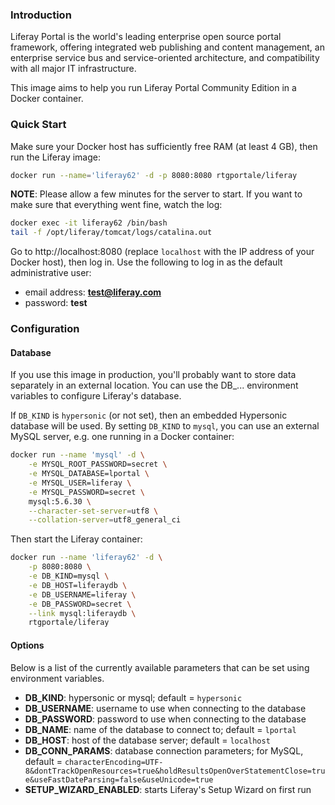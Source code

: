 
### Introduction

Liferay Portal is the world's leading enterprise open source portal framework, offering integrated web publishing and content management, an enterprise service bus and service-oriented architecture, and compatibility with all major IT infrastructure.

This image aims to help you run Liferay Portal Community Edition in a Docker container.

### Quick Start

Make sure your Docker host has sufficiently free RAM (at least 4 GB), then run the Liferay image:

```bash
docker run --name='liferay62' -d -p 8080:8080 rtgportale/liferay
```

**NOTE**: Please allow a few minutes for the server to start. If you want to make sure that everything went fine, watch the log:

```bash
docker exec -it liferay62 /bin/bash
tail -f /opt/liferay/tomcat/logs/catalina.out
```
Go to http://localhost:8080 (replace `localhost` with the IP address of your Docker host), then log in. Use the following to log in as the default administrative user:
* email address: **test@liferay.com**
* password: **test**

### Configuration

#### Database

If you use this image in production, you'll probably want to store data separately in an external location. You can use the DB_... environment variables to configure Liferay's database.

If `DB_KIND` is `hypersonic` (or not set), then an embedded Hypersonic database will be used. By setting `DB_KIND` to `mysql`, you can use an external MySQL server, e.g. one running in a Docker container:

```bash
docker run --name 'mysql' -d \
    -e MYSQL_ROOT_PASSWORD=secret \
    -e MYSQL_DATABASE=lportal \
    -e MYSQL_USER=liferay \
    -e MYSQL_PASSWORD=secret \
    mysql:5.6.30 \
    --character-set-server=utf8 \
    --collation-server=utf8_general_ci
```

Then start the Liferay container:

```bash
docker run --name 'liferay62' -d \
    -p 8080:8080 \
    -e DB_KIND=mysql \
    -e DB_HOST=liferaydb \
    -e DB_USERNAME=liferay \
    -e DB_PASSWORD=secret \
    --link mysql:liferaydb \
    rtgportale/liferay
```

#### Options

Below is a list of the currently available parameters that can be set
using environment variables.
- **DB_KIND**: hypersonic or mysql; default = `hypersonic`
- **DB_USERNAME**: username to use when connecting to the database
- **DB_PASSWORD**: password to use when connecting to the database
- **DB_NAME**: name of the database to connect to; default = `lportal`
- **DB_HOST**: host of the database server; default = `localhost`
- **DB_CONN_PARAMS**: database connection parameters; for MySQL, default = `characterEncoding=UTF-8&dontTrackOpenResources=true&holdResultsOpenOverStatementClose=true&useFastDateParsing=false&useUnicode=true`
- **SETUP_WIZARD_ENABLED**: starts Liferay's Setup Wizard on first run
